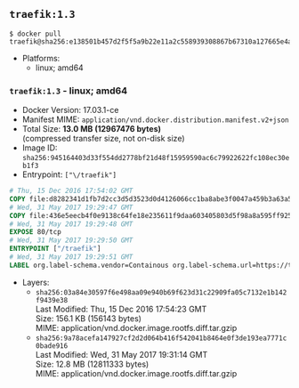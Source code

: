 ## `traefik:1.3`

```console
$ docker pull traefik@sha256:e138501b457d2f5f5a9b22e11a2c558939308867b67310a127665e4aa4de09e0
```

-	Platforms:
	-	linux; amd64

### `traefik:1.3` - linux; amd64

-	Docker Version: 17.03.1-ce
-	Manifest MIME: `application/vnd.docker.distribution.manifest.v2+json`
-	Total Size: **13.0 MB (12967476 bytes)**  
	(compressed transfer size, not on-disk size)
-	Image ID: `sha256:945164403d33f554dd2778bf21d48f15959590ac6c79922622fc108ec30eb1f3`
-	Entrypoint: `["\/traefik"]`

```dockerfile
# Thu, 15 Dec 2016 17:54:02 GMT
COPY file:d8282341d1fb7d2cc3d5d3523d0d4126066cc1ba8abe3f0047a459b3a63a5653 in /etc/ssl/certs/ 
# Wed, 31 May 2017 19:29:47 GMT
COPY file:436e5eecb4f0e9138c64fe18e235611f9daa603405803d5f98a8a595ff925123 in / 
# Wed, 31 May 2017 19:29:48 GMT
EXPOSE 80/tcp
# Wed, 31 May 2017 19:29:50 GMT
ENTRYPOINT ["/traefik"]
# Wed, 31 May 2017 19:29:51 GMT
LABEL org.label-schema.vendor=Containous org.label-schema.url=https://traefik.io org.label-schema.name=Traefik org.label-schema.description=A modern reverse-proxy org.label-schema.version=v1.3.0 org.label-schema.docker.schema-version=1.0
```

-	Layers:
	-	`sha256:03a84e30597f6e498aa09e940b69f623d31c22909fa05c7132e1b142f9439e38`  
		Last Modified: Thu, 15 Dec 2016 17:54:23 GMT  
		Size: 156.1 KB (156143 bytes)  
		MIME: application/vnd.docker.image.rootfs.diff.tar.gzip
	-	`sha256:9a78acefa147927cf2d2d064b416f542041b8464e0f3de193ea7771c0bade916`  
		Last Modified: Wed, 31 May 2017 19:31:14 GMT  
		Size: 12.8 MB (12811333 bytes)  
		MIME: application/vnd.docker.image.rootfs.diff.tar.gzip
